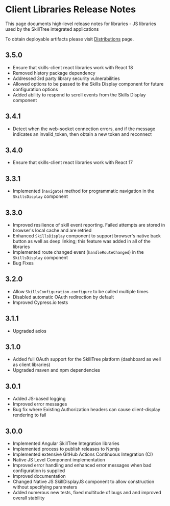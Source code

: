# Client Libraries Release Notes

This page documents high-level release notes for <external-url label="SkillTree Client" url="https://github.com/NationalSecurityAgency/skills-client" /> libraries - JS libraries used by the SkillTree integrated applications

<conditional visibilityFlag="showInstallGuide">

To obtain deployable artifacts please visit [Distributions](/dashboard/install-guide/distributions.html) page.

</conditional>

## 3.5.0 <release-date date="Sep. 2022" />
- Ensure that skills-client react libraries work with React 18
- Removed history package dependency
- Addressed 3rd party library security vulnerabilities
- Allowed options to be passed to the Skills Display component for future configuration options
- Added ability to respond to scroll events from the Skills Display component

## 3.4.1 <release-date date="Dec. 2021" />
- Detect when the web-socket connection errors, and if the message indicates an invalid_token, then obtain a new token and reconnect

## 3.4.0 <release-date date="Nov. 2021" />
- Ensure that skills-client react libraries work with React 17

## 3.3.1 <release-date date="Jul. 2021" />
- Implemented (``navigate``) method for programmatic navigation in the ``SkillsDisplay`` component 

## 3.3.0 <release-date date="Jun. 2021" />
- Improved resilience of skill event reporting. Failed attempts are stored in browser's local cache and are retried
- Enhanced ``SkillsDisplay`` component to support browser's native back button as well as deep linking; this feature was added in all of the libraries
- Implemented route changed event (``handleRouteChanged``) in the ``SkillsDisplay`` component 
- Bug Fixes

## 3.2.0 <release-date date="Apr. 2021" />
- Allow ``SkillsConfiguration.configure`` to be called multiple times
- Disabled automatic OAuth redirection by default
- Improved Cypress.io tests

## 3.1.1 <release-date date="Dec. 2020" />
- Upgraded axios

## 3.1.0 <release-date date="Dec. 2020" />
- Added full OAuth support for the SkillTree platform (dashboard as well as client libraries)
- Upgraded maven and npm dependencies

## 3.0.1 <release-date date="Sep. 2020" />
- Added JS-based logging
- Improved error messages
- Bug fix where Existing Authorization headers can cause client-display rendering to fail

## 3.0.0 <release-date date="Sep. 2020" />
- Implemented Angular SkillTree Integration libraries
- Implemented process to publish releases to Npmjs
- Implemented extensive GitHub Actions Continuous Integration (CI)
- Native JS Level Component implementation
- Improved error handling and enhanced error messages when bad configuration is supplied
- Improved documentation
- Changed Native JS SkillDisplayJS component to allow construction without specifying parameters
- Added numerous new tests, fixed multitude of bugs and and improved overall stability


